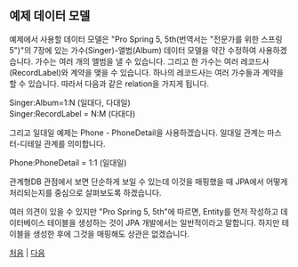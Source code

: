## 예제 데이터 모델
예제에서 사용할 데이터 모델은 "Pro Spring 5, 5th(번역서는 "전문가를 위한 스프링 5")"의 7장에 있는 가수(Singer)-앨범(Album) 데이터 모델을 약간 수정하여 사용하겠습니다.
가수는 여러 개의 앨범을 낼 수 있습니다. 그리고 한 가수는 여러 레코드사(RecordLabel)와 계약을 맺을 수 있습니다. 하나의 레코드사는 여러 가수들과 계약을 할 수 있습니다. 따라서 다음과 같은 relation을 가지게 됩니다.

Singer:Album=1:N (일대다, 다대일)  
Singer:RecordLabel = N:M (다대다)

그리고 일대일 예제는 Phone - PhoneDetail을 사용하겠습니다. 일대일 관계는 마스터-디테일 관계를 의미합니다.

Phone:PhoneDetail = 1:1 (일대일)

관계형DB 관점에서 보면 단순하게 보일 수 있는데 이것을 매핑했을 때 JPA에서 어떻게 처리되는지를 중심으로 살펴보도록 하겠습니다.

여러 의견이 있을 수 있지만 "Pro Spring 5, 5th"에 따르면, Entity를 먼저 작성하고 데이터베이스 테이블을 생성하는 것이 JPA 개발에서는 일반적이라고 말합니다. 하지만 테이블을 생성한 후에 그것을 매핑해도 상관은 없겠습니다.

[처음](../README.md) | [다음](../04/README.md)